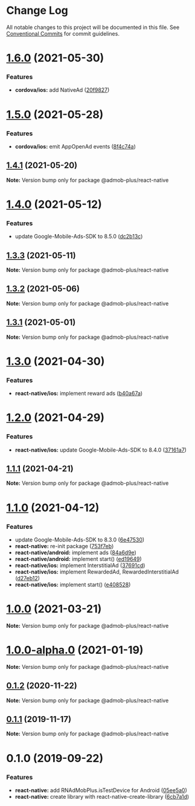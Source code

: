 # Change Log

All notable changes to this project will be documented in this file.
See [Conventional Commits](https://conventionalcommits.org) for commit guidelines.

# [1.6.0](https://github.com/admob-plus/admob-plus/compare/@admob-plus/react-native@1.5.0...@admob-plus/react-native@1.6.0) (2021-05-30)


### Features

* **cordova/ios:** add NativeAd ([20f9827](https://github.com/admob-plus/admob-plus/commit/20f9827ce2858c956a62e0e97f3e83ff9ff7b859))





# [1.5.0](https://github.com/admob-plus/admob-plus/compare/@admob-plus/react-native@1.4.1...@admob-plus/react-native@1.5.0) (2021-05-28)


### Features

* **cordova/ios:** emit AppOpenAd events ([8f4c74a](https://github.com/admob-plus/admob-plus/commit/8f4c74a67ee43034c3f20952599d589ac4b0ec03))





## [1.4.1](https://github.com/admob-plus/admob-plus/compare/@admob-plus/react-native@1.4.0...@admob-plus/react-native@1.4.1) (2021-05-20)

**Note:** Version bump only for package @admob-plus/react-native





# [1.4.0](https://github.com/admob-plus/admob-plus/compare/@admob-plus/react-native@1.3.3...@admob-plus/react-native@1.4.0) (2021-05-12)


### Features

* update Google-Mobile-Ads-SDK to 8.5.0 ([dc2b13c](https://github.com/admob-plus/admob-plus/commit/dc2b13cad085ad8c3da7184306d20944f7648f55))





## [1.3.3](https://github.com/admob-plus/admob-plus/compare/@admob-plus/react-native@1.3.2...@admob-plus/react-native@1.3.3) (2021-05-11)

**Note:** Version bump only for package @admob-plus/react-native





## [1.3.2](https://github.com/admob-plus/admob-plus/compare/@admob-plus/react-native@1.3.1...@admob-plus/react-native@1.3.2) (2021-05-06)

**Note:** Version bump only for package @admob-plus/react-native





## [1.3.1](https://github.com/admob-plus/admob-plus/compare/@admob-plus/react-native@1.3.0...@admob-plus/react-native@1.3.1) (2021-05-01)

**Note:** Version bump only for package @admob-plus/react-native





# [1.3.0](https://github.com/admob-plus/admob-plus/compare/@admob-plus/react-native@1.2.0...@admob-plus/react-native@1.3.0) (2021-04-30)


### Features

* **react-native/ios:** implement reward ads ([b40a67a](https://github.com/admob-plus/admob-plus/commit/b40a67a6be6ecb78becfbd895e3e62187b2b8b4f))





# [1.2.0](https://github.com/admob-plus/admob-plus/compare/@admob-plus/react-native@1.1.1...@admob-plus/react-native@1.2.0) (2021-04-29)


### Features

* **react-native/ios:** update Google-Mobile-Ads-SDK to 8.4.0 ([37161a7](https://github.com/admob-plus/admob-plus/commit/37161a760bed12aa40c95ae52835dc25b533b063))





## [1.1.1](https://github.com/admob-plus/admob-plus/compare/@admob-plus/react-native@1.1.0...@admob-plus/react-native@1.1.1) (2021-04-21)

**Note:** Version bump only for package @admob-plus/react-native





# [1.1.0](https://github.com/admob-plus/admob-plus/compare/@admob-plus/react-native@1.0.0...@admob-plus/react-native@1.1.0) (2021-04-12)


### Features

* update Google-Mobile-Ads-SDK to 8.3.0 ([6e47530](https://github.com/admob-plus/admob-plus/commit/6e47530d6cf1793443ab4a339f6b90f8b726cf6d))
* **react-native:** re-init package ([753f7eb](https://github.com/admob-plus/admob-plus/commit/753f7eba9f7f3c049fd200a5314791bb9b6a8fa0))
* **react-native/android:** implement ads ([84a6d9e](https://github.com/admob-plus/admob-plus/commit/84a6d9e9704bd58a99e02f6c8dc07b66636b4eee))
* **react-native/android:** implement start() ([ed19649](https://github.com/admob-plus/admob-plus/commit/ed196492b72bb59eeba15f8d3027b111b34b0733))
* **react-native/ios:** implement InterstitialAd ([37691cd](https://github.com/admob-plus/admob-plus/commit/37691cd127e16047ec4b049ef489743053efb251))
* **react-native/ios:** implement RewardedAd, RewardedInterstitialAd ([d27eb12](https://github.com/admob-plus/admob-plus/commit/d27eb129958a23bac642adeba5335825bde5668e))
* **react-native/ios:** implement start() ([e408528](https://github.com/admob-plus/admob-plus/commit/e4085282fe79ee3c70fa8191fe15e5f7a5564177))





# [1.0.0](https://github.com/admob-plus/admob-plus/compare/@admob-plus/react-native@1.0.0-alpha.0...@admob-plus/react-native@1.0.0) (2021-03-21)

**Note:** Version bump only for package @admob-plus/react-native





# [1.0.0-alpha.0](https://github.com/admob-plus/admob-plus/compare/@admob-plus/react-native@0.1.2...@admob-plus/react-native@1.0.0-alpha.0) (2021-01-19)

**Note:** Version bump only for package @admob-plus/react-native





## [0.1.2](https://github.com/admob-plus/admob-plus/compare/@admob-plus/react-native@0.1.1...@admob-plus/react-native@0.1.2) (2020-11-22)

**Note:** Version bump only for package @admob-plus/react-native





## [0.1.1](https://github.com/admob-plus/admob-plus/compare/@admob-plus/react-native@0.1.0...@admob-plus/react-native@0.1.1) (2019-11-17)

**Note:** Version bump only for package @admob-plus/react-native





# 0.1.0 (2019-09-22)


### Features

* **react-native:** add RNAdMobPlus.isTestDevice for Android ([05ee5a0](https://github.com/admob-plus/admob-plus/commit/05ee5a0))
* **react-native:** create library with react-native-create-library ([6cb7a1d](https://github.com/admob-plus/admob-plus/commit/6cb7a1d))
